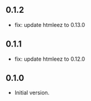 ## 0.1.2

- fix: update htmleez to 0.13.0

## 0.1.1

- fix: update htmleez to 0.12.0

## 0.1.0

- Initial version.

